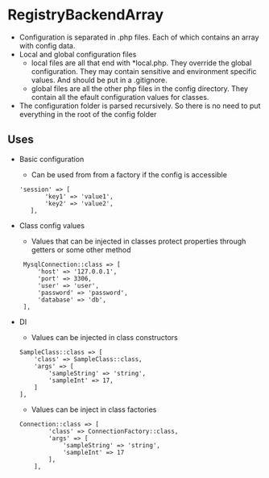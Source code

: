 # RegistryBackendArray

- Configuration is separated in .php files. Each of which contains an array with config data.
- Local and global configuration files
  - local files are all that end with *local.php. They override the global configuration. They may contain sensitive and environment specific values. And should be put in a .gitignore. 
  - global files are all the other php files in the config directory. They contain all the efault configuration values for classes.
- The configuration folder is parsed recursively. So there is no need to put everything in the root of the config folder
 
 ## Uses
 
 - Basic configuration
    - Can be used from from a factory if the config is accessible
    ```    
    'session' => [
           'key1' => 'value1',
           'key2' => 'value2',
       ],
    ```
  
 - Class config values
    - Values that can be injected in classes protect properties through getters or some other method
    ```
     MysqlConnection::class => [
         'host' => '127.0.0.1',
         'port' => 3306,
         'user' => 'user',
         'password' => 'password',
         'database' => 'db',
     ],
    ```    
 - DI 
    - Values can be injected in class constructors
    ```
    SampleClass::class => [
        'class' => SampleClass::class,
        'args' => [
            'sampleString' => 'string',
            'sampleInt' => 17,
        ]
    ],
    ```
    
    - Values can be inject in class factories
    ```
    Connection::class => [
            'class' => ConnectionFactory::class,
            'args' => [
                'sampleString' => 'string',
                'sampleInt' => 17
            ],
        ],
    ```
